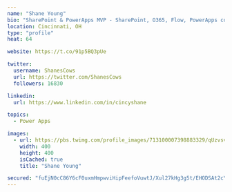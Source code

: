```yaml
---
name: "Shane Young"
bio: "SharePoint & PowerApps MVP - SharePoint, O365, Flow, PowerApps consulting? @PowerApps911 | Pure Snark? You found it."
location: Cincinnati, OH
type: "profile"
heat: 64

website: https://t.co/91p5BQ3pUe

twitter:
  username: ShanesCows
  url: https://twitter.com/ShanesCows
  followers: 16830

linkedin:
  url: https://www.linkedin.com/in/cincyshane

topics:
  - Power Apps

images:
  - url: https://pbs.twimg.com/profile_images/713100007398883329/qUzvsvQ3_400x400.jpg
    width: 400
    height: 400
    isCached: true
    title: "Shane Young"

secured: "fuEjN0cC86Y6cF0uxmHmpwviHipFeefoVuwtJ/Xul27kHg3g5t/EHODSAt2cYlBBdPkZUnkqi1HixRMEU39GZn4rK7EOWZ2S+RIcTMG15AnEFw0p0WERBkhUe2nqmDR6sekj80NlUKH4HVWLvQYSwrFMC1L5TqM27KfzTJJMoP3UnQUgffFdThr7dII9NJs89g4lPKCDa+C7XZrcv9iRCh/r+9qyYwEBINHBZyBPQVjQuY3kM3UKXsuX5u7MvZvdoFMga9kxHHbbYNkXoqtIuECvj6fY618hhnjdbN/+rAIIs5x3vUkpGPfatMo+/cCuuIMEmYK03YBRzvj1Y7IODxUDK0HkNP81L6BJllU/m4fm+JJDKDatR49Mqg6X7OrNFNXgaBO6e8q8ecR2+bcacfYQoi9EeTvsqWMGlIHpCH4=;T3ZZVtiEqAZAN1aeVBEurg=="
---
```


